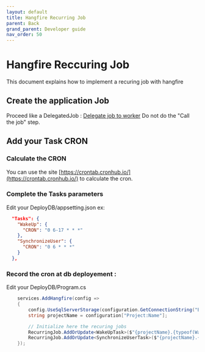 ```yaml
---
layout: default
title: Hangfire Recurring Job
parent: Back
grand_parent: Developer guide
nav_order: 50
---
```


# Hangfire Reccuring Job
This document explains how to implement a recuring job with hangfire


## Create the application Job
Proceed like a DelegatedJob : [Delegate job to worker](../20-Features/30-DelegateJobToWorker.md)
Do not do the "Call the job" step.


## Add your Task CRON 
### Calculate the CRON 
You can use the site [https://crontab.cronhub.io/](https://crontab.cronhub.io/) to calculate the cron.

### Complete the Tasks parameters
Edit your DeployDB/appsetting.json
ex:
```json
  "Tasks": {
    "WakeUp": {
      "CRON": "0 6-17 * * *"
    },
    "SynchronizeUser": {
      "CRON": "0 6 * * *"
    }
  },
```

### Record the cron at db deployement :
Edit  your DeployDB/Program.cs
```csharp
    services.AddHangfire(config =>
    {
        config.UseSqlServerStorage(configuration.GetConnectionString("BIADemoDatabase"));
        string projectName = configuration["Project:Name"];

        // Initialize here the recuring jobs
        RecurringJob.AddOrUpdate<WakeUpTask>($"{projectName}.{typeof(WakeUpTask).Name}", t => t.Run(), configuration["Tasks:WakeUp:CRON"]);
        RecurringJob.AddOrUpdate<SynchronizeUserTask>($"{projectName}.{typeof(SynchronizeUserTask).Name}", t => t.Run(), configuration["Tasks:SynchronizeUser:CRON"]);
    });
```
